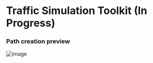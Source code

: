 # Traffic Simulation Toolkit (In Progress)

### Path creation preview
![image](https://github.com/user-attachments/assets/e4622e23-033c-41ee-88b8-c93ddbdc00f4)
